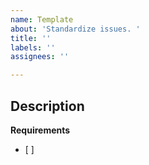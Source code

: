 ```yaml
---
name: Template
about: 'Standardize issues. '
title: ''
labels: ''
assignees: ''

---
```


**Description**
- 

**Requirements**
- [ ]

